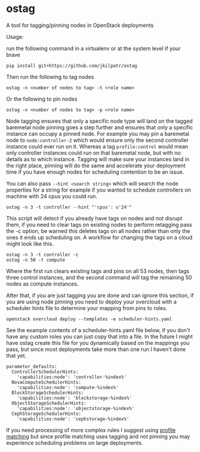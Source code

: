 # ostag
A tool for tagging/pinning nodes in OpenStack deployments

Usage:

run the following command in a virtualenv or at the system level if your brave

	pip install git+https://github.com/jkilpatr/ostag

Then run the following to tag nodes

 	ostag -n <number of nodes to tag> -t <role name>

Or the following to pin nodes

	ostag -n <number of nodes to tag> -p <role name>

Node tagging ensures that only a specific node type will land on the tagged baremetal node
pinning goes a step further and ensures that only a specific instance can occupy a pinned node.
For example you may pin a baremetal node to `node:controller-2` which would ensure only the second
controller instance could ever run on it. Whereas a tag `profile:control` would mean only controller
instances could run on that baremetal node, but with no details as to which instance. Tagging will
make sure your instances land in the right place, pinning will do the same and accelerate your deployment
time if you have enough nodes for scheduling contention to be an issue.

You can also pass `--hint <search string>` which will search the node properties for a string
for example if you wanted to schedule controllers on machine with 24 cpus you could run.

	ostag -n 3 -t controller --hint "'cpus': u'24'"

This script will detect if you already have tags on nodes and not disrupt them, if you need to clear
tags on existing nodes to perform retagging pass the -c option, be warned this deletes tags on all nodes
rather than only the ones it ends up scheduling on. A workflow for changing the tags on a cloud might look
like this.

	ostag -n 3 -t controller -c
	ostag -n 50 -t compute

Where the first run clears existing tags and pins on all 53 nodes, then tags three control instances, and
the second command will tag the remaining 50 nodes as compute instances.

After that, if you are just tagging you are done and can ignore this section, if you are using node pinning you need
to deploy your overcloud with a scheduler hints file to determine your mapping from pins to roles.

	openstack overcloud deploy --templates -e scheduler-hints.yaml

See the example contents of a scheduler-hints.yaml file below, if you don't have any custom roles you can just copy
that into a file. In the future I might have ostag create this file for you dynamically based on the mappings you
pass, but since most deployments take more than one run I haven't done that yet.

	parameter_defaults:
	  ControllerSchedulerHints:
	    'capabilities:node': 'controller-%index%'
	  NovaComputeSchedulerHints:
	    'capabilities:node': 'compute-%index%'
	  BlockStorageSchedulerHints:
	    'capabilities:node': 'blockstorage-%index%'
	  ObjectStorageSchedulerHints:
	    'capabilities:node': 'objectstorage-%index%'
	  CephStorageSchedulerHints:
	    'capabilities:node': 'cephstorage-%index%'

If you need processing of more complex rules I suggest using [profile matching](https://docs.openstack.org/developer/tripleo-docs/advanced_deployment/profile_matching.html) but since profile matching uses tagging and not pinning
you may experience scheduling problems on large deployments.
